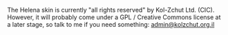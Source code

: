 The Helena skin is currently "all rights reserved" by Kol-Zchut Ltd. (CIC).
However, it will probably come under a GPL / Creative Commons license at a later stage,
so talk to me if you need something: admin@kolzchut.org.il
